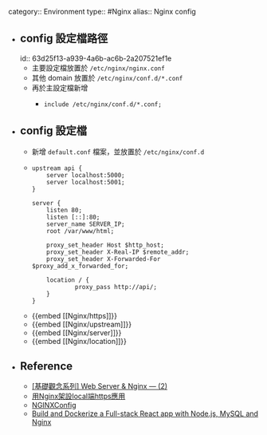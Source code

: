 category:: Environment
type:: #Nginx
alias:: Nginx config

- ## config 設定檔路徑
  id:: 63d25f13-a939-4a6b-ac6b-2a207521ef1e
	- 主要設定檔放置於 `/etc/nginx/nginx.conf`
	- 其他 domain 放置於 `/etc/nginx/conf.d/*.conf`
	- 再於主設定檔新增
		- ```plain
		  include /etc/nginx/conf.d/*.conf;
		  ```
- ## config 設定檔
	- 新增 `default.conf` 檔案，並放置於 `/etc/nginx/conf.d`
	- ```plain
	  upstream api {
	      server localhost:5000;
	      server localhost:5001;
	  }
	  
	  server {
	      listen 80;
	      listen [::]:80;
	      server_name SERVER_IP;
	      root /var/www/html;
	  
	      proxy_set_header Host $http_host;
	      proxy_set_header X-Real-IP $remote_addr;
	      proxy_set_header X-Forwarded-For $proxy_add_x_forwarded_for;
	  
	      location / {
	              proxy_pass http://api/;
	      }
	  }
	  ```
	- {{embed [[Nginx/https]]}}
	- {{embed [[Nginx/upstream]]}}
	- {{embed [[Nginx/server]]}}
	- {{embed [[Nginx/location]]}}
- ## Reference
	- [[基礎觀念系列] Web Server & Nginx — (2)](https://medium.com/starbugs/web-server-nginx-2-bc41c6268646)
	- [用Nginx架設local端https應用](https://hackmd.io/@warrenpig/create-self-signed-https-nginx-app)
	- [NGINXConfig](https://www.digitalocean.com/community/tools/nginx)
	- [Build and Dockerize a Full-stack React app with Node.js, MySQL and Nginx](https://www.section.io/engineering-education/build-and-dockerize-a-full-stack-react-app-with-nodejs-and-nginx/)